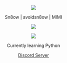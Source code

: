 <p align="center">  
<img src="https://media.discordapp.net/attachments/813341662545313832/813343404507267092/pokemon_pixel.gif">
</p>
<p align="center">
    Sn8ow | avoidsn8ow | MIMI
<p align="center">  
<img src="https://komarev.com/ghpvc/?username=17teen&color=grey">
</p>
    <p align="center">
  <img src="https://discord.c99.nl/widget/theme-5/857503732735672350.png"/>
</p>
<p align="center">
Currently learning Python
<p align="center">
    <a href="https://discord.gg/RXtVveQf56">Discord Server</a>

